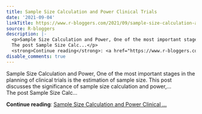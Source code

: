```yaml
---
title: Sample Size Calculation and Power Clinical Trials
date: '2021-09-04'
linkTitle: https://www.r-bloggers.com/2021/09/sample-size-calculation-and-power-clinical-trials/
source: R-bloggers
description: |-
  <p>Sample Size Calculation and Power, One of the most important stages in the planning of clinical trials is the estimation of sample size. This post discusses the significance of sample size calculation and power,...<br />
  The post Sample Size Calc...</p>
  <strong>Continue reading</strong>: <a href="https://www.r-bloggers.com/2021/09/sample-size-calculation-and-power-clinical-trials/">Sample Size Calculation and Power Clinical ...
disable_comments: true
---
```

<p>Sample Size Calculation and Power, One of the most important stages in the planning of clinical trials is the estimation of sample size. This post discusses the significance of sample size calculation and power,...<br />
The post Sample Size Calc...</p>
<strong>Continue reading</strong>: <a href="https://www.r-bloggers.com/2021/09/sample-size-calculation-and-power-clinical-trials/">Sample Size Calculation and Power Clinical ...